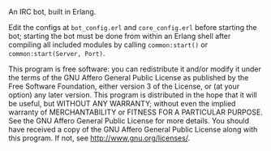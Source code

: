 An IRC bot, built in Erlang.

Edit the configs at `bot_config.erl` and `core_config.erl` before starting the bot; starting the bot must be done from within an Erlang shell after compiling all included modules by calling `common:start()` or `common:start(Server, Port)`.

This program is free software: you can redistribute it and/or modify it under the terms of the GNU Affero General Public License as published by the Free Software Foundation, either version 3 of the License, or (at your option) any later version.
This program is distributed in the hope that it will be useful, but WITHOUT ANY WARRANTY; without even the implied warranty of MERCHANTABILITY or FITNESS FOR A PARTICULAR PURPOSE.  See the GNU Affero General Public License for more details.
You should have received a copy of the GNU Affero General Public License along with this program.  If not, see <http://www.gnu.org/licenses/>.
